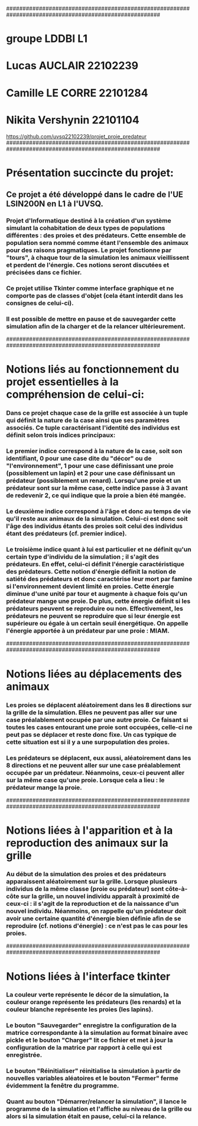 #######################################################################################################
# groupe LDDBI L1
# Lucas AUCLAIR 22102239
# Camille LE CORRE 22101284
# Nikita Vershynin 22101104


https://github.com/uvsq22102239/projet_proie_predateur
#######################################################################################################
# Présentation succincte du projet:


## Ce projet a été développé dans le cadre de l'UE LSIN200N en L1 à l'UVSQ.


### Projet d'Informatique destiné à la création d'un système simulant la cohabitation de deux types de populations différentes : des proies et des prédateurs. Cette ensemble de population sera nommé comme étant l'ensemble des animaux pour des raisons pragmatiques. Le projet fonctionne par "tours", à chaque tour de la simulation les animaux vieillissent et perdent de l'énergie. Ces notions seront discutées et précisées dans ce fichier.

### Ce projet utilise Tkinter comme interface graphique et ne comporte pas de classes d'objet (cela étant interdit dans les consignes de celui-ci).

### Il est possible de mettre en pause et de sauvegarder cette simulation afin de la charger et de la relancer ultérieurement.


#######################################################################################################
# Notions liés au fonctionnement du projet essentielles à la compréhension de celui-ci:


### Dans ce projet chaque case de la grille est associée à un tuple qui définit la nature de la case ainsi que ses paramètres associés. Ce tuple caractérisant l'identité des individus est définit selon trois indices principaux:

### Le premier indice correspond à la nature de la case, soit son identifiant, 0 pour une case dite du "décor" ou de "l'environnement", 1 pour une case définissant une proie (possiblement un lapin) et 2 pour une case définissant un prédateur (possiblement un renard). Lorsqu'une proie et un prédateur sont sur la même case, cette indice passe à 3 avant de redevenir 2, ce qui indique que la proie a bien été mangée.

### Le deuxième indice correspond à l'âge et donc au temps de vie qu'il reste aux animaux de la simulation. Celui-ci est donc soit l'âge des individus étants des proies soit celui des individus étant des prédateurs (cf. premier indice).

### Le troisième indice quant à lui est particulier et ne définit qu'un certain type d'individu de la simulation ; il s'agit des prédateurs. En effet, celui-ci définit l'énergie caractéristique des prédateurs. Cette notion d'énergie définit la notion de satiété des prédateurs et donc caractérise leur mort par famine si l'environnement devient limité en proies. Cette énergie diminue d'une unité par tour et augmente à chaque fois qu'un prédateur mange une proie. De plus, cette énergie définit si les prédateurs peuvent se reproduire ou non. Effectivement, les prédateurs ne peuvent se reproduire que si leur énergie est supérieure ou égale à un certain seuil énergétique. On appelle l'énergie apportée à un prédateur par une proie : MIAM.

#######################################################################################################
# Notions liées au déplacements des animaux

### Les proies se déplacent aléatoirement dans les 8 directions sur la grille de la simulation. Elles ne peuvent pas aller sur une case préalablement occupée par une autre proie. Ce faisant si toutes les cases entourant une proie sont occupées, celle-ci ne peut pas se déplacer et reste donc fixe. Un cas typique de cette situation est si il y a une surpopulation des proies.

### Les prédateurs se déplacent, eux aussi, aléatoirement dans les 8 directions et ne peuvent aller sur une case préalablement occupée par un prédateur. Néanmoins, ceux-ci peuvent aller sur la même case qu'une proie. Lorsque cela a lieu : le prédateur mange la proie.

#######################################################################################################
# Notions liées à l'apparition et à la reproduction des animaux sur la grille

### Au début de la simulation des proies et des prédateurs apparaissent aléatoirement sur la grille. Lorsque plusieurs individus de la même classe (proie ou prédateur) sont côte-à-côte sur la grille, un nouvel individu apparaît à proximité de ceux-ci : il s'agit de la reproduction et de la naissance d'un nouvel individu. Néanmoins, on rappelle qu'un prédateur doit avoir une certaine quantité d'énergie bien définie afin de se reproduire (cf. notions d'énergie) : ce n'est pas le cas pour les proies.

#######################################################################################################
# Notions liées à l'interface tkinter

### La couleur verte représente le décor de la simulation, la couleur orange représente les prédateurs (les renards) et la couleur blanche représente les proies (les lapins).

### Le bouton "Sauvegarder" enregistre la configuration de la matrice correspondante à la simulation au format binaire avec pickle et le bouton "Charger" lit ce fichier et met à jour la configuration de la matrice par rapport à celle qui est enregistrée.

### Le bouton "Réinitialiser" réinitialise la simulation à partir de nouvelles variables aléatoires et le bouton "Fermer" ferme évidemment la fenêtre du programme.

### Quant au bouton "Démarrer/relancer la simulation", il lance le programme de la simulation et l'affiche au niveau de la grille ou alors si la simulation était en pause, celui-ci la relance.


